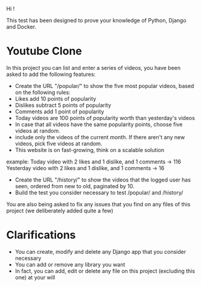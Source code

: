 Hi !

This test has been designed to prove your knowledge of Python, Django and Docker.

# Youtube Clone

In this project you can list and enter a series of videos, you have been asked to add the following features:

- Create the URL "/popular/" to show the five most popular videos, based on the following rules:
 - Likes add 10 points of popularity
 - Dislikes subtract 5 points of popularity
 - Comments add 1 point of popularity
 - Today videos are 100 points of popularity worth than yesterday's videos
 - In case that all videos have the same popularity points, choose five videos at random.
 - include only the videos of the current month. If there aren't any new videos, pick five videos at random.
 - This website is on fast-growing, think on a scalable solution

example:
  Today video with 2 likes and 1 dislike, and 1 comments -> 116
  Yesterday video with 2 likes and 1 dislike, and 1 comments -> 16

- Create the URL "/history/" to show the videos that the logged user has seen, ordered from new to old, paginated by 10.
- Build the test you consider necessary to test /popular/ and /history/

You are also being asked to fix any issues that you find on any files of this project (we deliberately added quite a few)

# Clarifications

* You can create, modify and delete any Django app that you consider necessary
* You can add or remove any library you want
* In fact, you can add, edit or delete any file on this project (excluding this one) at your will